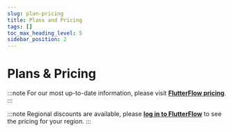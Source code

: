 ```yaml
---
slug: plan-pricing
title: Plans and Pricing
tags: []
toc_max_heading_level: 5
sidebar_position: 2
---
```


# Plans & Pricing
:::note
For our most up-to-date information, please visit **[FlutterFlow pricing](https://flutterflow.io/pricing)**.
:::

:::note
Regional discounts are available, please **[log in to FlutterFlow](https://app.flutterflow.io/)** to see the pricing for your region.
:::
